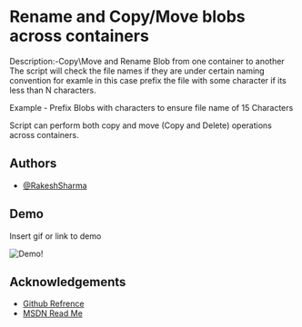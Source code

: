 
# Rename and Copy/Move blobs across containers #

Description:-Copy\Move and Rename Blob from one container to another
The script will check the file names if they are under certain naming convention for examle in this case prefix the file with some character if its less than N characters.

Example - Prefix Blobs with characters to ensure file name of 15 Characters

Script can perform both copy and move (Copy and Delete) operations across containers.



## Authors

- [@RakeshSharma](https://github.com/SharmaRakeshPFE)


## Demo

Insert gif or link to demo

![Demo!](https://photos.app.goo.gl/ADsKkfGGRXbnUMJF8)

## Acknowledgements
 - [Github Refrence ](https://github.com/Azure-Samples/storage-blobs-dotnet-rename-blob)
 - [MSDN Read Me](https://docs.microsoft.com/en-us/powershell/module/azure.storage/start-azurestorageblobcopy?view=azurermps-6.13.0)

